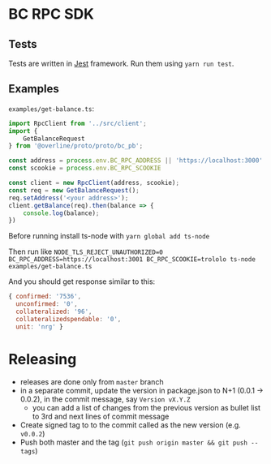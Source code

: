 # BC RPC SDK

## Tests

Tests are written in [Jest](https://jestjs.io/) framework.
Run them using `yarn run test`.

## Examples

`examples/get-balance.ts`:

```typescript
import RpcClient from '../src/client';
import {
    GetBalanceRequest
} from '@overline/proto/proto/bc_pb';

const address = process.env.BC_RPC_ADDRESS || 'https://localhost:3000'
const scookie = process.env.BC_RPC_SCOOKIE

const client = new RpcClient(address, scookie);
const req = new GetBalanceRequest();
req.setAddress('<your address>');
client.getBalance(req).then(balance => {
    console.log(balance);
})
```

Before running install ts-node with `yarn global add ts-node`

Then run like `NODE_TLS_REJECT_UNAUTHORIZED=0 BC_RPC_ADDRESS=https://localhost:3001 BC_RPC_SCOOKIE=trololo ts-node examples/get-balance.ts`

And you should get response similar to this:

```js
{ confirmed: '7536',
  unconfirmed: '0',
  collateralized: '96',
  collateralizedspendable: '0',
  unit: 'nrg' }
```

# Releasing

- releases are done only from `master` branch
- in a separate commit, update the version in package.json to N+1 (0.0.1 -> 0.0.2), in the commit message, say `Version vX.Y.Z`
    - you can add a list of changes from the previous version as bullet list to 3rd and next lines of commit message
- Create signed tag to to the commit called as the new version (e.g. `v0.0.2`)
- Push both master and the tag (`git push origin master && git push --tags`)
